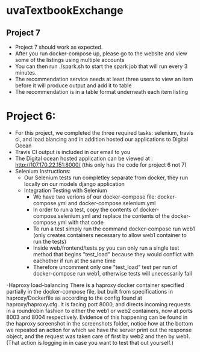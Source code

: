 # uvaTextbookExchange

## Project 7
- Project 7 should work as expected. 
- After you run docker-compose up, please go to the website and view some of the listings using multiple accounts
- You can then run ./spark.sh to start the spark job that will run every 3 minutes. 
- The recommendation service needs at least three users to view an item before it will produce output and add it to table
- The recommendation is in a table format underneath each item listing


# Project 6:
- For this project, we completed the three required tasks: selenium, travis ci, and load blancing and in addition hosted our applications to Digital Ocean
- Travis CI output is included in our email to you
- The Digital ocean hosted application can be viewed at : http://107.170.22.151:8000/ (this only has the code for project 6 not 7)
- Selenium Instructions:
  - Our Selenium tests run completley separate from docker, they run locally on our models django application
  - Integration Testing with Selenium
    - We have two verions of our docker-compose file: docker-compose.yml and docker-compose.selenium.yml
    - In order to run a test, copy the contents of docker-compose.selenium.yml and replace the contents of the docker-compose.yml with that code 
    - To run a test simply run the command docker-compose run web1 (only creates containers necessary to allow web1 container to run the tests)
    - Inside web/frontend/tests.py you can only run a single test method that begins "test_load" because they would conflict with eachother if run at the same time
    - Therefore uncomment only one "test_load" test per run of docker-compose run web1, otherwise tests will unecessarily fail

-Haproxy load-balancing
  There is a haproxy docker container specified partially in the docker-compose file, but built from specifications in haproxy/Dockerfile as according to the config found at haproxy/haproxy.cfg. 
  It is facing port 8000, and directs incoming requests in a roundrobin fashion to either the web1 or web2 containers, now at ports 8003 and 8004 respectively. Evidence of this happening can be found in the haproxy screenshot in the screenshots folder, notice how at the bottom we repeated an action for which we have the server print out the response object, and the request was taken care of first by web2 and then by web1. (That action is logging in in case you want to test that out yourself.)
